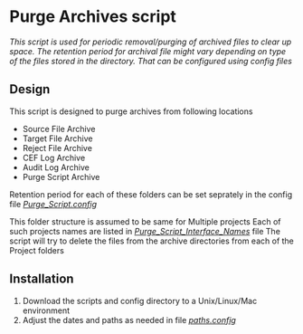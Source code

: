 # Purge Archives script
_This script is used for periodic removal/purging of archived files to clear up space.
The retention period for archival file might vary depending on type of the files stored in the directory.
That can be configured using config files_

## Design
This script is designed to purge archives from following locations
* Source File Archive
* Target File Archive
* Reject File Archive
* CEF Log Archive
* Audit Log Archive
* Purge Script Archive

Retention period for each of these folders can be set seprately in the config file _[Purge_Script.config](https://github.com/binilvj/test_code_repo2/blob/master/Shell_Scripts/purge_archives/config/Purge_Script.config)_

This folder structure is assumed to be same for Multiple projects
Each of such projects names are listed in _[Purge_Script_Interface_Names](https://github.com/binilvj/test_code_repo2/blob/master/Shell_Scripts/purge_archives/config/Purge_Script_Interface_Names)_ file
The script will try to delete the files from the archive directories from each of the Project folders

## Installation
1. Download the scripts and config directory to a Unix/Linux/Mac environment
2. Adjust the dates and paths as needed in file _[paths.config](https://github.com/binilvj/test_code_repo2/blob/master/Shell_Scripts/purge_archives/config/paths.config)_

